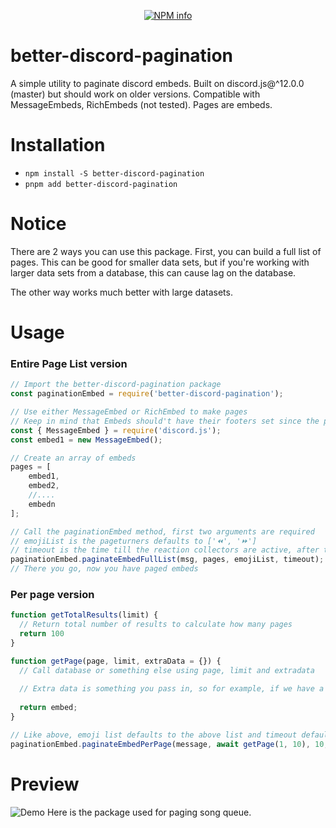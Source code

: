<div align="center">
  <p>
    <a href="https://nodei.co/npm/better-discord-pagination
/"><img src="https://nodei.co/npm/better-discord-pagination.png?downloads=true&stars=true" alt="NPM info" /></a>
  </p>
</div>


# better-discord-pagination
A simple utility to paginate discord embeds. Built on discord.js@^12.0.0 (master) but should work on older versions. Compatible with MessageEmbeds, RichEmbeds (not tested). Pages are embeds.

# Installation
* `npm install -S better-discord-pagination`
* `pnpm add better-discord-pagination`

# Notice

There are 2 ways you can use this package. First, you can build a full list of pages. This can be good for smaller data sets, but if you're working with larger data sets from a database, this can cause lag on the database.

The other way works much better with large datasets.

# Usage
### Entire Page List version
```js
// Import the better-discord-pagination package
const paginationEmbed = require('better-discord-pagination');

// Use either MessageEmbed or RichEmbed to make pages
// Keep in mind that Embeds should't have their footers set since the pagination method sets page info there
const { MessageEmbed } = require('discord.js');
const embed1 = new MessageEmbed();

// Create an array of embeds
pages = [
	embed1,
	embed2,
	//....
	embedn
];

// Call the paginationEmbed method, first two arguments are required
// emojiList is the pageturners defaults to ['⏪', '⏩']
// timeout is the time till the reaction collectors are active, after this you can't change pages (in ms), defaults to 120000
paginationEmbed.paginateEmbedFullList(msg, pages, emojiList, timeout);
// There you go, now you have paged embeds
```

### Per page version
```js
function getTotalResults(limit) {
  // Return total number of results to calculate how many pages
  return 100
}

function getPage(page, limit, extraData = {}) {
  // Call database or something else using page, limit and extradata
  
  // Extra data is something you pass in, so for example, if we have a list of people and a person runs a command to get all persons with the name John, you would pass John into extradata to be used in this function
  
  return embed;
}

// Like above, emoji list defaults to the above list and timeout defaults to 120 seconds. When passing in a value, multiple seconds by 1000
paginationEmbed.paginateEmbedPerPage(message, await getPage(1, 10), 10, await getTotalResults(10), getPage, emojiList, timeout)

```
# Preview
![Demo](https://raw.githubusercontent.com/Beachman4/discord.js-pagination/master/example/demo.png)
Here is the package used for paging song queue.
